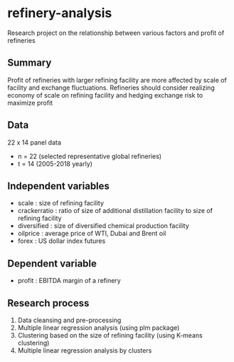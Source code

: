 # refinery-analysis

Research project on the relationship between various factors and profit of refineries

## Summary
Profit of refineries with larger refining facility are more affected by scale of facility and exchange fluctuations. Refineries should consider realizing economy of scale on refining facility and hedging exchange risk to maximize profit


## Data
22 x 14 panel data
- n = 22 (selected representative global refineries)
- t = 14 (2005-2018 yearly)

## Independent variables
- scale : size of refining facility
- crackerratio : ratio of size of additional distillation facility to size of refining facility
- diversified : size of diversified chemical production facility
- oilprice : average price of WTI, Dubai and Brent oil
- forex : US dollar index futures

## Dependent variable
- profit : EBITDA margin of a refinery

## Research process
1. Data cleansing and pre-processing
2. Multiple linear regression analysis (using plm package)
3. Clustering based on the size of refining facility (using K-means clustering)
4. Multiple linear regression analysis by clusters
